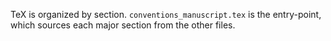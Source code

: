 TeX is organized by section. `conventions_manuscript.tex` is the entry-point, which sources each major section from the other files.

